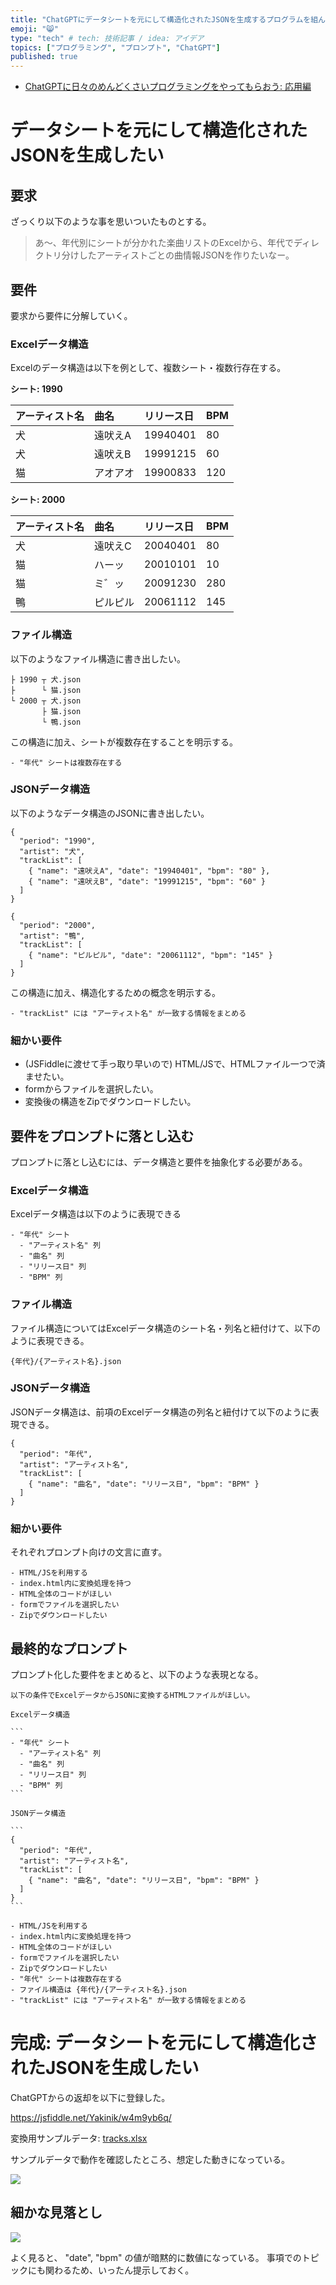 ```yaml
---
title: "ChatGPTにデータシートを元にして構造化されたJSONを生成するプログラムを組んで欲しい"
emoji: "😸"
type: "tech" # tech: 技術記事 / idea: アイデア
topics: ["プログラミング", "プロンプト", "ChatGPT"]
published: true
---
```


- [ChatGPTに日々のめんどくさいプログラミングをやってもらおう: 応用編](5157b12c763e51)

# データシートを元にして構造化されたJSONを生成したい

## 要求

ざっくり以下のような事を思いついたものとする。

> あ〜、年代別にシートが分かれた楽曲リストのExcelから、年代でディレクトリ分けしたアーティストごとの曲情報JSONを作りたいなー。

## 要件

要求から要件に分解していく。

### Excelデータ構造

Excelのデータ構造は以下を例として、複数シート・複数行存在する。

**シート: 1990**

|アーティスト名|曲名|リリース日|BPM|
|:--|:--|:--|:--|
|犬|遠吠えA|19940401|80|
|犬|遠吠えB|19991215|60|
|猫|アオアオ|19900833|120|

**シート: 2000**

|アーティスト名|曲名|リリース日|BPM|
|:--|:--|:--|:--|
|犬|遠吠えC|20040401|80|
|猫|ハーッ|20010101|10|
|猫|ミ゛ッ|20091230|280|
|鴨|ピルピル|20061112|145|

### ファイル構造

以下のようなファイル構造に書き出したい。

```md: ファイル構造
├ 1990 ┬ 犬.json
├      └ 猫.json
└ 2000 ┬ 犬.json
       ├ 猫.json
       └ 鴨.json
```

この構造に加え、シートが複数存在することを明示する。

```markdown: プロンプト
- "年代" シートは複数存在する
``` 

### JSONデータ構造

以下のようなデータ構造のJSONに書き出したい。

```json: 1990/犬.json
{
  "period": "1990",
  "artist": "犬",
  "trackList": [
    { "name": "遠吠えA", "date": "19940401", "bpm": "80" },
    { "name": "遠吠えB", "date": "19991215", "bpm": "60" }
  ]
}
```

```json: 2000/鴨.json
{
  "period": "2000",
  "artist": "鴨",
  "trackList": [
    { "name": "ピルピル", "date": "20061112", "bpm": "145" }
  ]
}
```

この構造に加え、構造化するための概念を明示する。

```markdown: プロンプト
- "trackList" には "アーティスト名" が一致する情報をまとめる
``` 

### 細かい要件

- (JSFiddleに渡せて手っ取り早いので)
HTML/JSで、HTMLファイル一つで済ませたい。
- formからファイルを選択したい。
- 変換後の構造をZipでダウンロードしたい。

## 要件をプロンプトに落とし込む

プロンプトに落とし込むには、データ構造と要件を抽象化する必要がある。

### Excelデータ構造

Excelデータ構造は以下のように表現できる

```md: Excelデータ構造
- "年代" シート
  - "アーティスト名" 列
  - "曲名" 列
  - "リリース日" 列
  - "BPM" 列
```

### ファイル構造

ファイル構造についてはExcelデータ構造のシート名・列名と紐付けて、以下のように表現できる。

```json: ファイル構造
{年代}/{アーティスト名}.json
``` 

### JSONデータ構造

JSONデータ構造は、前項のExcelデータ構造の列名と紐付けて以下のように表現できる。

```json: JSONデータ構造
{
  "period": "年代",
  "artist": "アーティスト名",
  "trackList": [
    { "name": "曲名", "date": "リリース日", "bpm": "BPM" }
  ]
}
```

### 細かい要件

それぞれプロンプト向けの文言に直す。

```md: プロンプト
- HTML/JSを利用する
- index.html内に変換処理を持つ
- HTML全体のコードがほしい
- formでファイルを選択したい
- Zipでダウンロードしたい
```

## 最終的なプロンプト

プロンプト化した要件をまとめると、以下のような表現となる。

````md: 最終的なプロンプト
以下の条件でExcelデータからJSONに変換するHTMLファイルがほしい。

Excelデータ構造

```
- "年代" シート
  - "アーティスト名" 列
  - "曲名" 列
  - "リリース日" 列
  - "BPM" 列
```

JSONデータ構造

```
{
  "period": "年代",
  "artist": "アーティスト名",
  "trackList": [
    { "name": "曲名", "date": "リリース日", "bpm": "BPM" }
  ]
}
```

- HTML/JSを利用する
- index.html内に変換処理を持つ
- HTML全体のコードがほしい
- formでファイルを選択したい
- Zipでダウンロードしたい
- "年代" シートは複数存在する
- ファイル構造は {年代}/{アーティスト名}.json
- "trackList" には "アーティスト名" が一致する情報をまとめる
````

# 完成: データシートを元にして構造化されたJSONを生成したい

ChatGPTからの返却を以下に登録した。

https://jsfiddle.net/Yakinik/w4m9yb6q/

変換用サンプルデータ: [tracks.xlsx](https://www.dropbox.com/s/riv7eg7zssa25gx/tracks.xlsx?dl=0)

サンプルデータで動作を確認したところ、想定した動きになっている。

![](https://storage.googleapis.com/zenn-user-upload/689459c34f6d-20230217.png)

## 細かな見落とし

![](https://storage.googleapis.com/zenn-user-upload/1d273106f978-20230219.png)

よく見ると、 "date", "bpm" の値が暗黙的に数値になっている。
事項でのトピックにも関わるため、いったん提示しておく。
